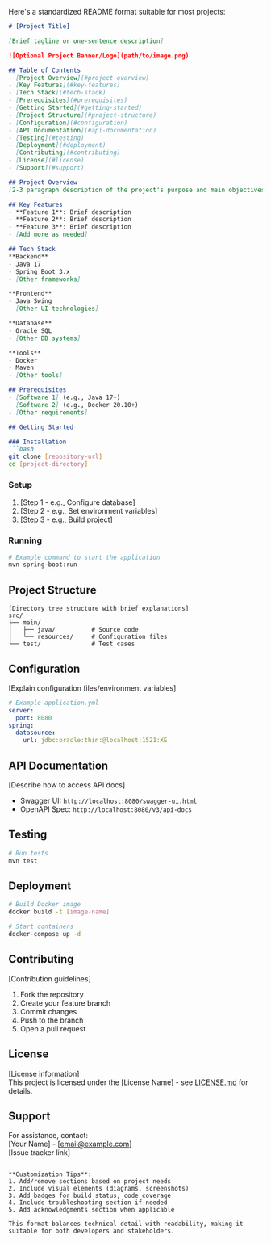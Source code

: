 Here's a standardized README format suitable for most projects:

```markdown
# [Project Title] 

[Brief tagline or one-sentence description]

![Optional Project Banner/Logo](path/to/image.png)

## Table of Contents
- [Project Overview](#project-overview)
- [Key Features](#key-features)
- [Tech Stack](#tech-stack)
- [Prerequisites](#prerequisites)
- [Getting Started](#getting-started)
- [Project Structure](#project-structure)
- [Configuration](#configuration)
- [API Documentation](#api-documentation)
- [Testing](#testing)
- [Deployment](#deployment)
- [Contributing](#contributing)
- [License](#license)
- [Support](#support)

## Project Overview
[2-3 paragraph description of the project's purpose and main objectives]

## Key Features
- **Feature 1**: Brief description
- **Feature 2**: Brief description 
- **Feature 3**: Brief description
- [Add more as needed]

## Tech Stack
**Backend**  
- Java 17
- Spring Boot 3.x
- [Other frameworks]

**Frontend**  
- Java Swing
- [Other UI technologies]

**Database**  
- Oracle SQL
- [Other DB systems]

**Tools**  
- Docker
- Maven
- [Other tools]

## Prerequisites
- [Software 1] (e.g., Java 17+)
- [Software 2] (e.g., Docker 20.10+)
- [Other requirements]

## Getting Started

### Installation
```bash
git clone [repository-url]
cd [project-directory]
```

### Setup
1. [Step 1 - e.g., Configure database]
2. [Step 2 - e.g., Set environment variables]
3. [Step 3 - e.g., Build project]

### Running
```bash
# Example command to start the application
mvn spring-boot:run
```

## Project Structure
```plaintext
[Directory tree structure with brief explanations]
src/
├── main/
│   ├── java/          # Source code
│   └── resources/     # Configuration files
└── test/              # Test cases
```

## Configuration
[Explain configuration files/environment variables]
```yaml
# Example application.yml
server:
  port: 8080
spring:
  datasource:
    url: jdbc:oracle:thin:@localhost:1521:XE
```

## API Documentation
[Describe how to access API docs]
- Swagger UI: `http://localhost:8080/swagger-ui.html`
- OpenAPI Spec: `http://localhost:8080/v3/api-docs`

## Testing
```bash
# Run tests
mvn test
```

## Deployment
```bash
# Build Docker image
docker build -t [image-name] .

# Start containers
docker-compose up -d
```

## Contributing
[Contribution guidelines]
1. Fork the repository
2. Create your feature branch
3. Commit changes
4. Push to the branch
5. Open a pull request

## License
[License information]  
This project is licensed under the [License Name] - see [LICENSE.md](LICENSE.md) for details.

## Support
For assistance, contact:  
[Your Name] - [email@example.com]  
[Issue tracker link]  
```

**Customization Tips**:
1. Add/remove sections based on project needs
2. Include visual elements (diagrams, screenshots)
3. Add badges for build status, code coverage
4. Include troubleshooting section if needed
5. Add acknowledgments section when applicable

This format balances technical detail with readability, making it suitable for both developers and stakeholders.
